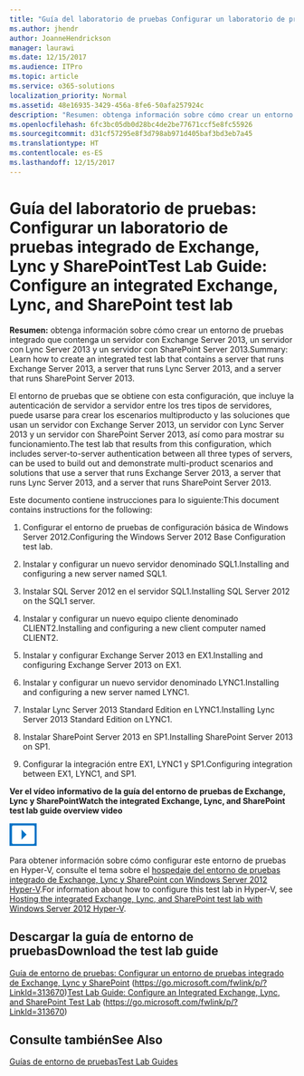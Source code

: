 ```yaml
---
title: "Guía del laboratorio de pruebas Configurar un laboratorio de pruebas integrado de Exchange, Lync y SharePoint"
ms.author: jhendr
author: JoanneHendrickson
manager: laurawi
ms.date: 12/15/2017
ms.audience: ITPro
ms.topic: article
ms.service: o365-solutions
localization_priority: Normal
ms.assetid: 48e16935-3429-456a-8fe6-50afa257924c
description: "Resumen: obtenga información sobre cómo crear un entorno de pruebas que contenga un servidor con Exchange Server 2013, un servidor con Lync Server 2013 y un servidor con SharePoint Server 2013."
ms.openlocfilehash: 6fc3bc05db0d28bc4de2be77671ccf5e8fc55926
ms.sourcegitcommit: d31cf57295e8f3d798ab971d405baf3bd3eb7a45
ms.translationtype: HT
ms.contentlocale: es-ES
ms.lasthandoff: 12/15/2017
---
```

# <a name="test-lab-guide-configure-an-integrated-exchange-lync-and-sharepoint-test-lab"></a><span data-ttu-id="aa848-103">Guía del laboratorio de pruebas: Configurar un laboratorio de pruebas integrado de Exchange, Lync y SharePoint</span><span class="sxs-lookup"><span data-stu-id="aa848-103">Test Lab Guide: Configure an integrated Exchange, Lync, and SharePoint test lab</span></span>

 <span data-ttu-id="aa848-104">**Resumen:** obtenga información sobre cómo crear un entorno de pruebas integrado que contenga un servidor con Exchange Server 2013, un servidor con Lync Server 2013 y un servidor con SharePoint Server 2013.</span><span class="sxs-lookup"><span data-stu-id="aa848-104">Summary: Learn how to create an integrated test lab that contains a server that runs Exchange Server 2013, a server that runs Lync Server 2013, and a server that runs SharePoint Server 2013.</span></span>
  
<span data-ttu-id="aa848-105">El entorno de pruebas que se obtiene con esta configuración, que incluye la autenticación de servidor a servidor entre los tres tipos de servidores, puede usarse para crear los escenarios multiproducto y las soluciones que usan un servidor con Exchange Server 2013, un servidor con Lync Server 2013 y un servidor con SharePoint Server 2013, así como para mostrar su funcionamiento.</span><span class="sxs-lookup"><span data-stu-id="aa848-105">The test lab that results from this configuration, which includes server-to-server authentication between all three types of servers, can be used to build out and demonstrate multi-product scenarios and solutions that use a server that runs Exchange Server 2013, a server that runs Lync Server 2013, and a server that runs SharePoint Server 2013.</span></span>
  
<span data-ttu-id="aa848-106">Este documento contiene instrucciones para lo siguiente:</span><span class="sxs-lookup"><span data-stu-id="aa848-106">This document contains instructions for the following:</span></span>
  
1. <span data-ttu-id="aa848-107">Configurar el entorno de pruebas de configuración básica de Windows Server 2012.</span><span class="sxs-lookup"><span data-stu-id="aa848-107">Configuring the Windows Server 2012 Base Configuration test lab.</span></span>
    
2. <span data-ttu-id="aa848-108">Instalar y configurar un nuevo servidor denominado SQL1.</span><span class="sxs-lookup"><span data-stu-id="aa848-108">Installing and configuring a new server named SQL1.</span></span>
    
3. <span data-ttu-id="aa848-109">Instalar SQL Server 2012 en el servidor SQL1.</span><span class="sxs-lookup"><span data-stu-id="aa848-109">Installing SQL Server 2012 on the SQL1 server.</span></span>
    
4. <span data-ttu-id="aa848-110">Instalar y configurar un nuevo equipo cliente denominado CLIENT2.</span><span class="sxs-lookup"><span data-stu-id="aa848-110">Installing and configuring a new client computer named CLIENT2.</span></span>
    
5. <span data-ttu-id="aa848-111">Instalar y configurar Exchange Server 2013 en EX1.</span><span class="sxs-lookup"><span data-stu-id="aa848-111">Installing and configuring Exchange Server 2013 on EX1.</span></span>
    
6. <span data-ttu-id="aa848-112">Instalar y configurar un nuevo servidor denominado LYNC1.</span><span class="sxs-lookup"><span data-stu-id="aa848-112">Installing and configuring a new server named LYNC1.</span></span>
    
7. <span data-ttu-id="aa848-113">Instalar Lync Server 2013 Standard Edition en LYNC1.</span><span class="sxs-lookup"><span data-stu-id="aa848-113">Installing Lync Server 2013 Standard Edition on LYNC1.</span></span>
    
8. <span data-ttu-id="aa848-114">Instalar SharePoint Server 2013 en SP1.</span><span class="sxs-lookup"><span data-stu-id="aa848-114">Installing SharePoint Server 2013 on SP1.</span></span>
    
9. <span data-ttu-id="aa848-115">Configurar la integración entre EX1, LYNC1 y SP1.</span><span class="sxs-lookup"><span data-stu-id="aa848-115">Configuring integration between EX1, LYNC1, and SP1.</span></span>
    
<span data-ttu-id="aa848-116">**Ver el vídeo informativo de la guía del entorno de pruebas de Exchange, Lync y SharePoint**</span><span class="sxs-lookup"><span data-stu-id="aa848-116">**Watch the integrated Exchange, Lync, and SharePoint test lab guide overview video**</span></span>

![Icono Vídeo (botón de reproducción)](images/mod_icon_video_M.png)
  
<span data-ttu-id="aa848-118">Para obtener información sobre cómo configurar este entorno de pruebas en Hyper-V, consulte el tema sobre el [hospedaje del entorno de pruebas integrado de Exchange, Lync y SharePoint con Windows Server 2012 Hyper-V]((https://social.technet.microsoft.com/wiki/contents/articles/18483.hosting-the-integrated-exchange-lync-and-sharepoint-test-lab-with-windows-server-2012-hyper-v.aspx)).</span><span class="sxs-lookup"><span data-stu-id="aa848-118">For information about how to configure this test lab in Hyper-V, see [Hosting the integrated Exchange, Lync, and SharePoint test lab with Windows Server 2012 Hyper-V]((https://social.technet.microsoft.com/wiki/contents/articles/18483.hosting-the-integrated-exchange-lync-and-sharepoint-test-lab-with-windows-server-2012-hyper-v.aspx)).</span></span>
  
## <a name="download-the-test-lab-guide"></a><span data-ttu-id="aa848-119">Descargar la guía de entorno de pruebas</span><span class="sxs-lookup"><span data-stu-id="aa848-119">Download the test lab guide</span></span>

<span data-ttu-id="aa848-120">[Guía de entorno de pruebas: Configurar un entorno de pruebas integrado de Exchange, Lync y SharePoint](https://go.microsoft.com/fwlink/p/?LinkId=313670) (https://go.microsoft.com/fwlink/p/?LinkId=313670)</span><span class="sxs-lookup"><span data-stu-id="aa848-120">[Test Lab Guide: Configure an Integrated Exchange, Lync, and SharePoint Test Lab](https://go.microsoft.com/fwlink/p/?LinkId=313670) (https://go.microsoft.com/fwlink/p/?LinkId=313670)</span></span>
  
## <a name="see-also"></a><span data-ttu-id="aa848-121">Consulte también</span><span class="sxs-lookup"><span data-stu-id="aa848-121">See Also</span></span>

[<span data-ttu-id="aa848-122">Guías de entorno de pruebas</span><span class="sxs-lookup"><span data-stu-id="aa848-122">Test Lab Guides</span></span>](https://go.microsoft.com/fwlink/p/?LinkId=202817)




